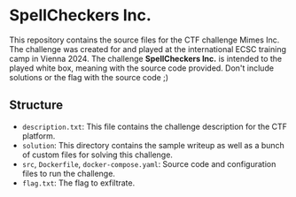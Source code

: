 # SpellCheckers Inc.

This repository contains the source files for the CTF challenge Mimes Inc. The challenge was created for and played at
the international ECSC training camp in Vienna 2024. The challenge **SpellCheckers Inc.** is intended to the played
white box, meaning with the source code provided. Don't include solutions or the flag with the source code ;)

## Structure

+ `description.txt`: This file contains the challenge description for the CTF platform.
+ `solution`: This directory contains the sample writeup as well as a bunch of custom files for solving this challenge.
+ `src`, `Dockerfile`, `docker-compose.yaml`: Source code and configuration files to run the challenge.
+ `flag.txt`: The flag to exfiltrate.
